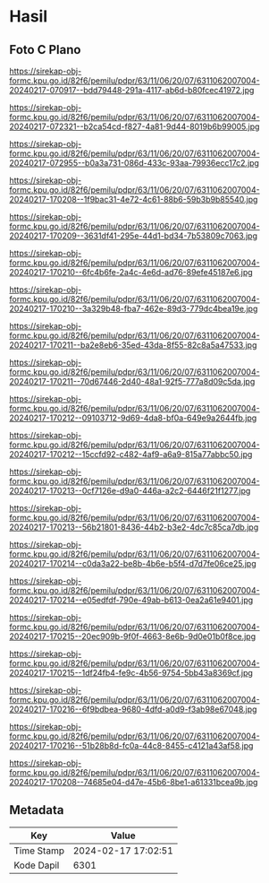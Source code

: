 # Hasil

## Foto C Plano

https://sirekap-obj-formc.kpu.go.id/82f6/pemilu/pdpr/63/11/06/20/07/6311062007004-20240217-070917--bdd79448-291a-4117-ab6d-b80fcec41972.jpg

https://sirekap-obj-formc.kpu.go.id/82f6/pemilu/pdpr/63/11/06/20/07/6311062007004-20240217-072321--b2ca54cd-f827-4a81-9d44-8019b6b99005.jpg

https://sirekap-obj-formc.kpu.go.id/82f6/pemilu/pdpr/63/11/06/20/07/6311062007004-20240217-072955--b0a3a731-086d-433c-93aa-79936ecc17c2.jpg

https://sirekap-obj-formc.kpu.go.id/82f6/pemilu/pdpr/63/11/06/20/07/6311062007004-20240217-170208--1f9bac31-4e72-4c61-88b6-59b3b9b85540.jpg

https://sirekap-obj-formc.kpu.go.id/82f6/pemilu/pdpr/63/11/06/20/07/6311062007004-20240217-170209--3631df41-295e-44d1-bd34-7b53809c7063.jpg

https://sirekap-obj-formc.kpu.go.id/82f6/pemilu/pdpr/63/11/06/20/07/6311062007004-20240217-170210--6fc4b6fe-2a4c-4e6d-ad76-89efe45187e6.jpg

https://sirekap-obj-formc.kpu.go.id/82f6/pemilu/pdpr/63/11/06/20/07/6311062007004-20240217-170210--3a329b48-fba7-462e-89d3-779dc4bea19e.jpg

https://sirekap-obj-formc.kpu.go.id/82f6/pemilu/pdpr/63/11/06/20/07/6311062007004-20240217-170211--ba2e8eb6-35ed-43da-8f55-82c8a5a47533.jpg

https://sirekap-obj-formc.kpu.go.id/82f6/pemilu/pdpr/63/11/06/20/07/6311062007004-20240217-170211--70d67446-2d40-48a1-92f5-777a8d09c5da.jpg

https://sirekap-obj-formc.kpu.go.id/82f6/pemilu/pdpr/63/11/06/20/07/6311062007004-20240217-170212--09103712-9d69-4da8-bf0a-649e9a2644fb.jpg

https://sirekap-obj-formc.kpu.go.id/82f6/pemilu/pdpr/63/11/06/20/07/6311062007004-20240217-170212--15ccfd92-c482-4af9-a6a9-815a77abbc50.jpg

https://sirekap-obj-formc.kpu.go.id/82f6/pemilu/pdpr/63/11/06/20/07/6311062007004-20240217-170213--0cf7126e-d9a0-446a-a2c2-6446f21f1277.jpg

https://sirekap-obj-formc.kpu.go.id/82f6/pemilu/pdpr/63/11/06/20/07/6311062007004-20240217-170213--56b21801-8436-44b2-b3e2-4dc7c85ca7db.jpg

https://sirekap-obj-formc.kpu.go.id/82f6/pemilu/pdpr/63/11/06/20/07/6311062007004-20240217-170214--c0da3a22-be8b-4b6e-b5f4-d7d7fe06ce25.jpg

https://sirekap-obj-formc.kpu.go.id/82f6/pemilu/pdpr/63/11/06/20/07/6311062007004-20240217-170214--e05edfdf-790e-49ab-b613-0ea2a61e9401.jpg

https://sirekap-obj-formc.kpu.go.id/82f6/pemilu/pdpr/63/11/06/20/07/6311062007004-20240217-170215--20ec909b-9f0f-4663-8e6b-9d0e01b0f8ce.jpg

https://sirekap-obj-formc.kpu.go.id/82f6/pemilu/pdpr/63/11/06/20/07/6311062007004-20240217-170215--1df24fb4-fe9c-4b56-9754-5bb43a8369cf.jpg

https://sirekap-obj-formc.kpu.go.id/82f6/pemilu/pdpr/63/11/06/20/07/6311062007004-20240217-170216--6f9bdbea-9680-4dfd-a0d9-f3ab98e67048.jpg

https://sirekap-obj-formc.kpu.go.id/82f6/pemilu/pdpr/63/11/06/20/07/6311062007004-20240217-170216--51b28b8d-fc0a-44c8-8455-c4121a43af58.jpg

https://sirekap-obj-formc.kpu.go.id/82f6/pemilu/pdpr/63/11/06/20/07/6311062007004-20240217-170208--74685e04-d47e-45b6-8be1-a61331bcea9b.jpg


## Metadata

| Key        | Value               |
| ---------- | ------------------- |
| Time Stamp | 2024-02-17 17:02:51 |
| Kode Dapil | 6301                |



